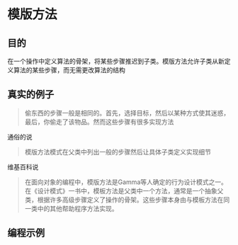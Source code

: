 # 模版方法

## 目的
在一个操作中定义算法的骨架，将某些步骤推迟到子类。模版方法允许子类从新定义算法的某些步骤，而无需更改算法的结构

## 真实的例子

> 偷东西的步骤一般是相同的。首先，选择目标，然后以某种方式使其迷惑，最后，你偷走了该物品。然而这些步骤有很多实现方法

通俗的说

> 模版方法模式在父类中列出一般的步骤然后让具体子类定义实现细节

维基百科说

> 在面向对象的编程中，模版方法是Gamma等人确定的行为设计模式之一。在《设计模式》一书中，模板方法是父类中一个方法，通常是一个抽象父类，根据许多高级步骤定义了操作的骨架。这些步骤本身由与模板方法在同一类中的其他帮助程序方法实现。


## 编程示例
